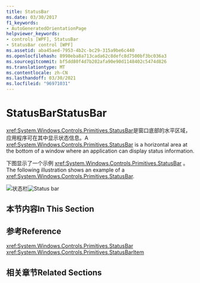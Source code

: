 ```yaml
---
title: StatusBar
ms.date: 03/30/2017
f1_keywords:
- AutoGeneratedOrientationPage
helpviewer_keywords:
- controls [WPF], StatusBar
- StatusBar control [WPF]
ms.assetid: aba45aed-7953-4b2c-bc29-315a9be6c440
ms.openlocfilehash: 8998eba8a713cada62c8defc8d7500bf3bc036a3
ms.sourcegitcommit: bf5dd80f4d7b202afa90e90d1148402c5474d826
ms.translationtype: MT
ms.contentlocale: zh-CN
ms.lasthandoff: 03/30/2021
ms.locfileid: "96971031"
---
```

# <a name="statusbar"></a><span data-ttu-id="30e7e-102">StatusBar</span><span class="sxs-lookup"><span data-stu-id="30e7e-102">StatusBar</span></span>
<span data-ttu-id="30e7e-103"><xref:System.Windows.Controls.Primitives.StatusBar>是窗口底部的水平区域，应用程序可在其中显示状态信息。</span><span class="sxs-lookup"><span data-stu-id="30e7e-103">A <xref:System.Windows.Controls.Primitives.StatusBar> is a horizontal area at the bottom of a window where an application can display status information.</span></span>  
  
 <span data-ttu-id="30e7e-104">下图显示了一个示例 <xref:System.Windows.Controls.Primitives.StatusBar> 。</span><span class="sxs-lookup"><span data-stu-id="30e7e-104">The following illustration shows an example of a <xref:System.Windows.Controls.Primitives.StatusBar>.</span></span>  
  
 <span data-ttu-id="30e7e-105">![状态栏](./media/ss-ctl-statusbar.GIF "SS_CTL_statusbar")</span><span class="sxs-lookup"><span data-stu-id="30e7e-105">![Status bar](./media/ss-ctl-statusbar.GIF "SS_CTL_statusbar")</span></span>  
  
## <a name="in-this-section"></a><span data-ttu-id="30e7e-106">本节内容</span><span class="sxs-lookup"><span data-stu-id="30e7e-106">In This Section</span></span>  
  
## <a name="reference"></a><span data-ttu-id="30e7e-107">参考</span><span class="sxs-lookup"><span data-stu-id="30e7e-107">Reference</span></span>  
 <xref:System.Windows.Controls.Primitives.StatusBar>  
  <xref:System.Windows.Controls.Primitives.StatusBarItem>  
  
## <a name="related-sections"></a><span data-ttu-id="30e7e-108">相关章节</span><span class="sxs-lookup"><span data-stu-id="30e7e-108">Related Sections</span></span>
